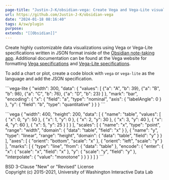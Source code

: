 ```yaml
---
page-title: "Justin-J-K/obsidian-vega: Create Vega and Vega-Lite visualizations in https://obsidian.md/."
url: https://github.com/Justin-J-K/obsidian-vega
date: "2024-01-18 08:16:40"
tags: A/sw/plugin
purpose:
extends: "[[Obsidian]]"
---
```


Create highly customizable data visualizations using Vega or Vega-Lite specifications written in JSON format inside of the [Obsidian note-taking app](https://obsidian.md/). Additional documentation can be found at the Vega website for formatting [Vega specifications](https://vega.github.io/vega/docs/) and [Vega-Lite specifications](https://vega.github.io/vega-lite/docs/).

To add a chart or plot, create a code block with `vega` or `vega-lite` as the language and add the JSON specification.

\`\`\`vega-lite
{
  "width": 300,
  "data": {
    "values": \[
      {"a": "A", "b": 39}, {"a": "B", "b": 98},
      {"a": "C", "b": 76}, {"a": "D", "b": 23}
    \]
  },
  "mark": "bar",
  "encoding": {
    "x": { "field": "a", "type": "nominal", "axis": { "labelAngle": 0 } },
    "y": { "field": "b", "type": "quantitative" }
  }
}
\`\`\`

\`\`\`vega
{
  "width": 400,
  "height": 200,
  "data": \[
    {
      "name": "table",
      "values": \[
        { "x": 0, "y": 50 }, { "x": 1, "y": 0 },
        { "x": 2, "y": 30 }, { "x": 3, "y": 40 },
        { "x": 4, "y": 60 }, { "x": 5, "y": 25 }
      \]
    }
  \],
  "scales": \[
    {
      "name": "x",
      "type": "point",
      "range": "width",
      "domain": { "data": "table", "field": "x" }
    },
    {
      "name": "y",
      "type": "linear",
      "range": "height",
      "domain": { "data": "table", "field": "y" }
    }
  \],
  "axes": \[
    { "orient": "bottom", "scale": "x" },
    { "orient": "left", "scale": "y" }
  \],
  "marks": \[
    {
      "type": "line",
      "from": { "data": "table" },
      "encode": {
        "enter": {
          "x": { "scale": "x", "field": "x" },
          "y": { "scale": "y", "field": "y" },
          "interpolate": { "value": "monotone" }
        }
      }
    }
  \]
}
\`\`\`

BSD 3-Clause "New" or "Revised" License  
Copyright (c) 2015-2021, University of Washington Interactive Data Lab